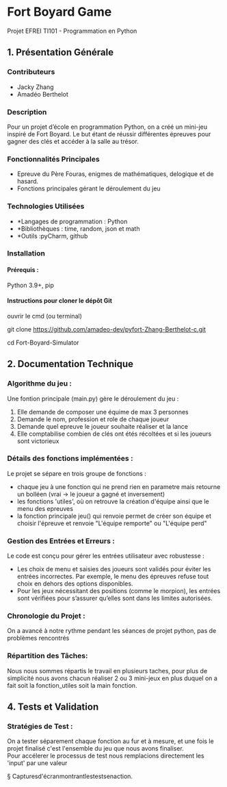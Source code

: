 # Fort Boyard Game
Projet EFREI TI101 - Programmation en Python

## 1. Présentation Générale

### Contributeurs
- Jacky Zhang
- Amadéo Berthelot

### Description
Pour un projet d’école en programmation Python, on a créé un mini-jeu inspiré de Fort Boyard. Le but étant de réussir différentes épreuves pour gagner des clés et accéder à la salle au trésor.

### Fonctionnalités Principales
- Epreuve du Père Fouras, enigmes de mathématiques, delogique et de hasard.
- Fonctions principales gérant le déroulement du jeu


### Technologies Utilisées
- *Langages de programmation : Python 
- *Bibliothèques : time, random, json et math
- *Outils :pyCharm, github

### Installation

#### Prérequis :
Python 3.9+, pip 

#### Instructions pour cloner le dépôt Git
ouvrir le cmd (ou terminal)

git clone https://github.com/amadeo-dev/pyfort-Zhang-Berthelot-c.git  

cd Fort-Boyard-Simulator

## 2. Documentation Technique
### Algorithme du jeu :
Une fontion principale (main.py) gère le déroulement du jeu :
1. Elle demande de composer une équime de max 3 personnes
2. Demande le nom, profession et role de chaque joueur
3. Demande quel epreuve le joueur souhaite réaliser et la lance
4. Elle comptabilise combien de clés ont étés récoltées et si les joueurs sont victorieux
   
### Détails des fonctions implémentées :

Le projet se sépare en trois groupe de fonctions :
- chaque jeu à une fonction qui ne prend rien en parametre mais retourne un bolléen (vrai -> le joueur a gagné et inversement)
- les fonctions 'utiles', où on retrouve la création d'équipe ainsi que le menu des epreuves 
- la fonction principale jeu() qui renvoie permet de créer son équipe et choisir l'épreuve et renvoie "L'équipe remporte" ou "L'équipe perd"

### Gestion des Entrées et Erreurs :

Le code est conçu pour gérer les entrées utilisateur avec robustesse :
* Les choix de menu et saisies des joueurs sont validés pour éviter les entrées incorrectes. Par exemple, le menu des épreuves refuse tout choix en dehors des options disponibles.
* Pour les jeux nécessitant des positions (comme le morpion), les entrées sont vérifiées pour s’assurer qu’elles sont dans les limites autorisées.

### Chronologie du Projet :
On a avancé à notre rythme pendant les séances de projet python, pas de problèmes rencontrés

### Répartition des Tâches:
 Nous nous sommes répartis le travail en plusieurs taches, pour plus de simplicité nous avons chacun réaliser 2 ou 3 mini-jeux en plus duquel on a fait soit la fonction_utiles soit la main fonction.
## 4. Tests et Validation
### Stratégies de Test :
On a tester séparement chaque fonction au fur et à mesure, et une fois le projet finalisé c'est l'ensemble du jeu que nous avons finaliser.  
Pour accélerer le processus de test nous remplacions directement les 'input' par une valeur

§ Capturesd'écranmontrantlestestsenaction.

